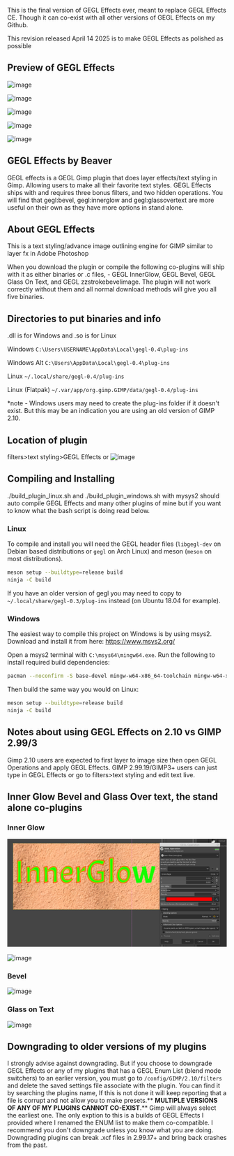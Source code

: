 This is the final version of GEGL Effects ever, meant to replace GEGL Effects CE. Though it can co-exist with all other versions of GEGL Effects on my Github. 

This revision released April 14 2025 is to make GEGL Effects as polished as possible

## Preview of GEGL Effects

![image](https://github.com/user-attachments/assets/ebe7e83b-5d9e-470b-8ba8-7146f55dd3e3)

![image](https://github.com/user-attachments/assets/9a5c2d12-ce4c-46b8-a7f2-3e44d0ec7a4e)

![image](https://github.com/user-attachments/assets/7bbfbd34-ba38-4f58-9b90-e478d023867d)

![image](https://github.com/user-attachments/assets/f48ceb4b-43fb-4f93-9abf-764cdf847a17)

![image](https://github.com/user-attachments/assets/de29a91f-822d-4b06-b732-69365ffb4afd)



## GEGL Effects  by Beaver

GEGL effects  is a GEGL Gimp plugin that does layer effects/text styling in Gimp. Allowing users to make all their favorite text styles. GEGL Effects  ships with and requires three bonus filters, and two hidden operations. You will find that gegl:bevel, gegl:innerglow and gegl:glassovertext are more useful on their own as they have more options in stand alone. 


## About GEGL Effects

This is a text styling/advance image outlining engine for GIMP similar to layer fx in Adobe Photoshop

When you download the plugin or compile the following co-plugins will ship with it as either binaries or .c files, - GEGL InnerGlow, GEGL Bevel, GEGL Glass On Text, and GEGL zzstrokebevelimage. The plugin will not work correctly without them and all normal download methods will give you all five binaries. 

## Directories to put binaries and info

.dll is for Windows and .so is for Linux

Windows `C:\Users\USERNAME\AppData\Local\gegl-0.4\plug-ins`

Windows Alt `C:\Users\AppData\Local\gegl-0.4\plug-ins`

Linux `~/.local/share/gegl-0.4/plug-ins`

Linux (Flatpak) `~/.var/app/org.gimp.GIMP/data/gegl-0.4/plug-ins`

*note - Windows users may need to create the plug-ins folder if it doesn't exist. But this may be an indication you are using an old version of GIMP 2.10.

## Location of plugin
filters>text styling>GEGL Effects
or
![image](https://github.com/LinuxBeaver/GEGL-Effects---Layer-Effects-in-Gimp-using-GEGL/assets/78667207/c1803c39-c55c-4c5c-8084-fcb01f29adf2)

## Compiling and Installing

./build_plugin_linux.sh and ./build_plugin_windows.sh with mysys2 should auto compile GEGL Effects and many other plugins of mine but if you want to know what the bash script is doing read below. 

### Linux

To compile and install you will need the GEGL header files (`libgegl-dev` on
Debian based distributions or `gegl` on Arch Linux) and meson (`meson` on
most distributions).

```bash
meson setup --buildtype=release build
ninja -C build

```

If you have an older version of gegl you may need to copy to `~/.local/share/gegl-0.3/plug-ins`
instead (on Ubuntu 18.04 for example).

### Windows

The easiest way to compile this project on Windows is by using msys2.  Download
and install it from here: https://www.msys2.org/

Open a msys2 terminal with `C:\msys64\mingw64.exe`.  Run the following to
install required build dependencies:

```bash
pacman --noconfirm -S base-devel mingw-w64-x86_64-toolchain mingw-w64-x86_64-meson mingw-w64-x86_64-gegl
```

Then build the same way you would on Linux:

```bash
meson setup --buildtype=release build
ninja -C build
```

## Notes about using GEGL Effects on 2.10 vs GIMP 2.99/3

Gimp 2.10 users are expected to first layer to image size then open GEGL Operations and apply GEGL Effects. GIMP 2.99.19/GIMP3+ users can just type in GEGL Effects or go to filters>text styling and edit text live.

## Inner Glow Bevel and Glass Over text, the stand alone co-plugins

### Inner Glow
![image preview](/Image_previews/inner_glow.png    )

![image](https://github.com/LinuxBeaver/Gimp_Layer_Effects_Text_Styler_Plugin_GEGL_Effects/assets/78667207/ee3949f1-382e-4a28-8da4-e31bb82d5f77)

### Bevel
![image](https://github.com/LinuxBeaver/GEGL-Effects---Layer-Effects-in-Gimp-using-GEGL/assets/78667207/b8db02a5-8e4c-4c5e-8068-1c4be09f9209)

### Glass on Text
![image](https://github.com/LinuxBeaver/GEGL-Effects---Layer-Effects-in-Gimp-using-GEGL/assets/78667207/ddb15664-2e4a-4b3a-a5ff-e27d78899e74)


## Downgrading to older versions of my plugins

I strongly advise against downgrading. But if you choose to downgrade GEGL Effects or any of my plugins that has a GEGL Enum List (blend mode switchers) to an earlier version, you must go to `/config/GIMP/2.10/filters` and delete the
saved settings file associate with the plugin. You can find it by searching the plugins name,  If this is not done it will keep reporting that a file is corrupt and not allow you to make
presets.** **MULTIPLE VERSIONS OF ANY OF MY PLUGINS CANNOT CO-EXIST**.** Gimp will always select the earliest one.  The only exption to this is a builds of GEGL Effects I provided where I renamed the ENUM list to make them co-compatible. I recommend you don't downgrade unless you know what you are doing. Downgrading plugins can break .xcf files in 2.99.17+ and bring back crashes from the past.


